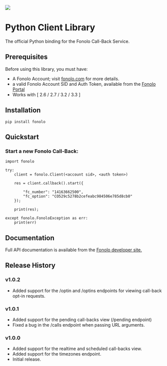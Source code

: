 <a href="https://fonolo.com" target="_blank"><img src="https://portal.fonolo.com/static/1.0/images/fonolo_logo_large.png"/></a>

# Python Client Library

The official Python binding for the Fonolo Call-Back Service.

## Prerequisites

Before using this library, you must have:

* A Fonolo Account; visit [fonolo.com](https://fonolo.com/) for more details.
* a valid Fonolo Account SID and Auth Token, available from the [Fonolo Portal](https://portal.fonolo.com/)
* Works with [ 2.6 / 2.7 / 3.2 / 3.3 ]

## Installation

```
pip install fonolo
```

## Quickstart

### Start a new Fonolo Call-Back:

    import fonolo

    try:
        client = fonolo.Client(<account sid>, <auth token>)

        res = client.callback().start({

            "fc_number": "14163662500",
            "fc_option": "CO529c5278b2cefeabc984506e785d8cb0"
        });

        print(res);

    except fonolo.FonoloException as err:
        print(err)


## Documentation

Full API documentation is available from the [Fonolo developer site.][fonolo dev site]

## Release History

### v1.0.2
* Added support for the /optin and /optins endpoints for viewing call-back opt-in requests.

### v1.0.1
* Added support for the pending call-backs view (/pending endpoint)
* Fixed a bug in the /calls endpoint when passing URL arguments.

### v1.0.0
* Added support for the realtime and scheduled call-backs view.
* Added support for the timezones endpoint.
* Initial release.

[fonolo dev site]:  https://fonolo.com/help/api/
